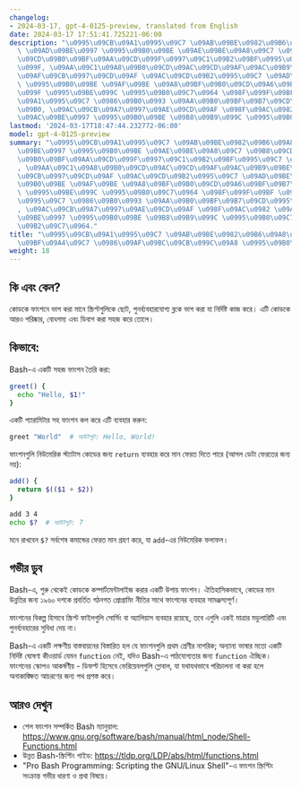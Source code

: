 ```yaml
---
changelog:
- 2024-03-17, gpt-4-0125-preview, translated from English
date: 2024-03-17 17:51:41.725221-06:00
description: "\u0995\u09CB\u09A1\u0995\u09C7 \u09AB\u09BE\u0982\u09B6\u09A8\u09C7\
  \ \u09AD\u09BE\u0997 \u0995\u09B0\u09BE \u09AE\u09BE\u09A8\u09C7 \u09B8\u09CD\u0995\
  \u09CD\u09B0\u09BF\u09AA\u09CD\u099F\u0997\u09C1\u09B2\u09BF\u0995\u09C7 \u099B\u09CB\
  \u099F, \u09AA\u09C1\u09A8\u09B0\u09CD\u09AC\u09CD\u09AF\u09AC\u09B9\u09BE\u09B0\
  \u09AF\u09CB\u0997\u09CD\u09AF \u09AC\u09CD\u09B2\u0995\u09C7 \u09AD\u09BE\u0997\
  \ \u0995\u09B0\u09BE \u09AF\u09BE \u09A8\u09BF\u09B0\u09CD\u09A6\u09BF\u09B7\u09CD\
  \u099F \u0995\u09BE\u099C \u0995\u09B0\u09C7\u0964 \u098F\u099F\u09BF \u0995\u09CB\
  \u09A1\u0995\u09C7 \u0986\u09B0\u0993 \u09AA\u09B0\u09BF\u09B7\u09CD\u0995\u09BE\
  \u09B0, \u09AC\u09CB\u09A7\u0997\u09AE\u09CD\u09AF \u098F\u09AC\u0982 \u09A1\u09BF\
  \u09AC\u09BE\u0997 \u0995\u09B0\u09BE \u09B8\u09B9\u099C \u0995\u09B0\u09C7\u2026"
lastmod: '2024-03-17T18:47:44.232772-06:00'
model: gpt-4-0125-preview
summary: "\u0995\u09CB\u09A1\u0995\u09C7 \u09AB\u09BE\u0982\u09B6\u09A8\u09C7 \u09AD\
  \u09BE\u0997 \u0995\u09B0\u09BE \u09AE\u09BE\u09A8\u09C7 \u09B8\u09CD\u0995\u09CD\
  \u09B0\u09BF\u09AA\u09CD\u099F\u0997\u09C1\u09B2\u09BF\u0995\u09C7 \u099B\u09CB\u099F\
  , \u09AA\u09C1\u09A8\u09B0\u09CD\u09AC\u09CD\u09AF\u09AC\u09B9\u09BE\u09B0\u09AF\
  \u09CB\u0997\u09CD\u09AF \u09AC\u09CD\u09B2\u0995\u09C7 \u09AD\u09BE\u0997 \u0995\
  \u09B0\u09BE \u09AF\u09BE \u09A8\u09BF\u09B0\u09CD\u09A6\u09BF\u09B7\u09CD\u099F\
  \ \u0995\u09BE\u099C \u0995\u09B0\u09C7\u0964 \u098F\u099F\u09BF \u0995\u09CB\u09A1\
  \u0995\u09C7 \u0986\u09B0\u0993 \u09AA\u09B0\u09BF\u09B7\u09CD\u0995\u09BE\u09B0\
  , \u09AC\u09CB\u09A7\u0997\u09AE\u09CD\u09AF \u098F\u09AC\u0982 \u09A1\u09BF\u09AC\
  \u09BE\u0997 \u0995\u09B0\u09BE \u09B8\u09B9\u099C \u0995\u09B0\u09C7 \u09A4\u09CB\
  \u09B2\u09C7\u0964."
title: "\u0995\u09CB\u09A1\u0995\u09C7 \u09AB\u09BE\u0982\u09B6\u09A8\u0997\u09C1\u09B2\
  \u09BF\u09A4\u09C7 \u0986\u09AF\u09BC\u09CB\u099C\u09A8 \u0995\u09B0\u09BE"
weight: 18
---
```


## কি এবং কেন?
কোডকে ফাংশনে ভাগ করা মানে স্ক্রিপ্টগুলিকে ছোট, পুনর্ব্যবহারযোগ্য ব্লকে ভাগ করা যা নির্দিষ্ট কাজ করে। এটি কোডকে আরও পরিষ্কার, বোধগম্য এবং ডিবাগ করা সহজ করে তোলে।

## কিভাবে:
Bash-এ একটি সহজ ফাংশন তৈরি করা:

```Bash
greet() {
  echo "Hello, $1!"
}
```

একটি প্যারামিটার সহ ফাংশন কল করে এটি ব্যবহার করুন:

```Bash
greet "World"  # আউটপুট: Hello, World!
```

ফাংশনগুলি নিউমেরিক স্ট্যাটাস কোডের জন্য `return` ব্যবহার করে মান ফেরত দিতে পারে (আসল ডেটা ফেরতের জন্য নয়):

```Bash
add() {
  return $(($1 + $2))
}

add 3 4
echo $?  # আউটপুট: 7
```

মনে রাখবেন `$?` সর্বশেষ কমান্ডের ফেরত মান গ্রহণ করে, যা `add`-এর নিউমেরিক ফলাফল।

## গভীর ডুব
Bash-এ, শুরু থেকেই কোডকে কম্পার্টমেন্টালাইজ করার একটি উপায় ফাংশন। ঐতিহাসিকভাবে, কোডের মান উন্নতির জন্য ১৯৬০ দশকে প্রবর্তিত গঠনগত প্রোগ্রামিং নীতির সাথে ফাংশনের ব্যবহার সামঞ্জস্যপূর্ণ।

ফাংশনের বিকল্প হিসাবে স্ক্রিপ্ট ফাইলগুলি সোর্সিং বা অ্যালিয়াস ব্যবহার রয়েছে, তবে এগুলি একই মাত্রার মডুলারিটি এবং পুনর্ব্যবহারের সুবিধা দেয় না।

Bash-এ একটি লক্ষণীয় বাস্তবায়নের বিস্তারিত হল যে ফাংশনগুলি প্রথম শ্রেণীর নাগরিক; অন্যান্য ভাষার মতো একটি নির্দিষ্ট ঘোষণা কীওয়ার্ড যেমন `function` নেই, যদিও Bash-এ পাঠযোগ্যতার জন্য `function` ঐচ্ছিক। ফাংশনের স্কোপও আকর্ষণীয় - ডিফল্ট হিসেবে ভেরিয়েবলগুলি গ্লোবাল, যা যথাযথভাবে পরিচালনা না করা হলে অনাকাঙ্ক্ষিত আচরণের জন্য পথ প্রশস্ত করে।

## আরও দেখুন
- শেল ফাংশন সম্পর্কিত Bash ম্যানুয়াল: https://www.gnu.org/software/bash/manual/html_node/Shell-Functions.html
- উন্নত Bash-স্ক্রিপ্টিং গাইড: https://tldp.org/LDP/abs/html/functions.html
- "Pro Bash Programming: Scripting the GNU/Linux Shell"-এ ফাংশন স্ক্রিপ্টিং সংক্রান্ত গভীর ধারণা ও প্রথা বিষয়ে।
